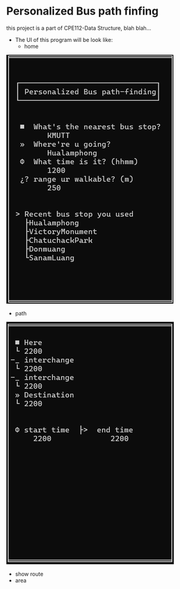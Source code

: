 # Personalized Bus path finfing

this project is a part of CPE112-Data Structure, blah blah...

- The UI of this program will be look like:
    - home
  
![Alt text](src/img/home.png)

  - path
  
![Alt text](src/img/path.png)

- show route
- area